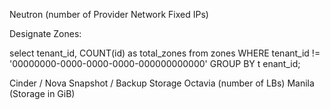 Neutron (number of Provider Network Fixed IPs)

Designate Zones:

select tenant_id, COUNT(id) as total_zones from zones WHERE tenant_id != '00000000-0000-0000-0000-000000000000' GROUP BY t
enant_id;

Cinder / Nova Snapshot / Backup Storage
Octavia (number of LBs)
Manila (Storage in GiB)
